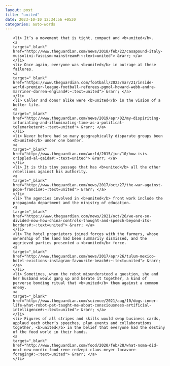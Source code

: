 ```yaml
---
layout: post
title: "united"
date: 2023-10-10 12:34:56 +0530
categories: auto-words
---
```

<ol>

    <li> It’s a movement that is tight, compact and <b>united</b>.
    <a 
    target="_blank" 
    href="http://www.theguardian.com/news/2018/feb/22/casapound-italy-mussolini-fascism-mainstream#:~:text=united"> &rarr; </a>
    </li>
    <li> Once again, everyone was <b>united</b> in outrage at these failures.
    <a 
    target="_blank" 
    href="https://www.theguardian.com/football/2023/mar/21/inside-world-premier-league-football-referees-pgmol-howard-webb-andre-marriner-darren-england#:~:text=united"> &rarr; </a>
    </li>
    <li> Caller and donor alike were <b>united</b> in the vision of a better life.
    <a 
    target="_blank" 
    href="http://www.theguardian.com/news/2019/apr/02/my-dispiriting-infuriating-and-illuminating-time-as-a-political-telemarketer#:~:text=united"> &rarr; </a>
    </li>
    <li> Never before had so many geographically disparate groups been <b>united</b> under one banner.
    <a 
    target="_blank" 
    href="http://www.theguardian.com/world/2015/jun/10/how-isis-crippled-al-qaida#:~:text=united"> &rarr; </a>
    </li>
    <li> It is this tiny passage that has <b>united</b> all the other rebellions against his authority.
    <a 
    target="_blank" 
    href="http://www.theguardian.com/news/2017/oct/27/the-war-against-pope-francis#:~:text=united"> &rarr; </a>
    </li>
    <li> The agencies involved in <b>united</b> front work include the propaganda department and the ministry of education.
    <a 
    target="_blank" 
    href="https://www.theguardian.com/news/2021/oct/26/we-are-so-divided-now-how-china-controls-thought-and-speech-beyond-its-borders#:~:text=united"> &rarr; </a>
    </li>
    <li> The hotel proprietors joined forces with the farmers, whose ownership of the land had been summarily dismissed, and the aggrieved parties presented a <b>united</b> force.
    <a 
    target="_blank" 
    href="http://www.theguardian.com/news/2017/apr/26/tulum-mexico-hotel-evictions-instagram-favourite-beach#:~:text=united"> &rarr; </a>
    </li>
    <li> Sometimes, when the robot misunderstood a question, she and her husband would gang up and berate it together, a kind of perverse bonding ritual that <b>united</b> them against a common enemy.
    <a 
    target="_blank" 
    href="http://www.theguardian.com/science/2021/aug/10/dogs-inner-life-what-robot-pet-taught-me-about-consciousness-artificial-intelligence#:~:text=united"> &rarr; </a>
    </li>
    <li> Figures of all stripes and skills would swap business cards, applaud each other’s speeches, plan events and collaborations together, <b>united</b> in the belief that everyone had the destiny of the food world in their hands.
    <a 
    target="_blank" 
    href="http://www.theguardian.com/food/2020/feb/28/what-noma-did-next-new-nordic-food-rene-redzepi-claus-meyer-locavore-foraging#:~:text=united"> &rarr; </a>
    </li>